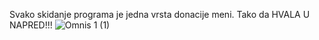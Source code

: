 Svako skidanje programa je jedna vrsta donacije meni.
Tako da HVALA U NAPRED!!!
![Omnis 1 (1)](https://github.com/user-attachments/assets/319633c3-a7d8-4116-8035-919d7a518c17)
